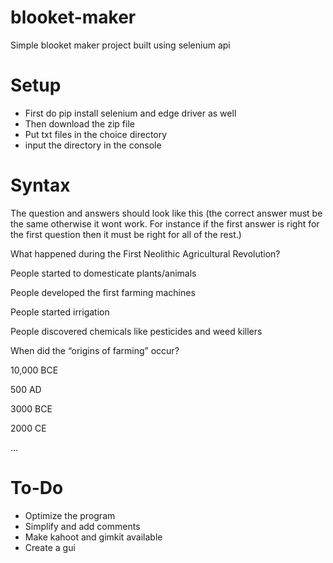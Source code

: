 # blooket-maker
Simple blooket maker project built using selenium api

# Setup

* First do pip install selenium and edge driver as well
* Then download the zip file
* Put txt files in the choice directory
* input the directory in the console
# Syntax
The question and answers should look like this (the correct answer must be the same otherwise it wont work. For instance if the first answer is right for the first question then it must be right for all of the rest.)

 What happened during the First Neolithic Agricultural Revolution?
 
 People started to domesticate plants/animals
 
 People developed the first farming machines
 
 People started irrigation
 
 People discovered chemicals like pesticides and weed killers

 When did the “origins of farming” occur?
 
 10,000 BCE
 
 500 AD
 
 3000 BCE
 
 2000 CE

...

# To-Do

* Optimize the program
* Simplify and add comments
* Make kahoot and gimkit available
* Create a gui
